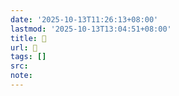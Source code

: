 ```yaml
---
date: '2025-10-13T11:26:13+08:00'
lastmod: '2025-10-13T13:04:51+08:00'
title: 󰎨
url: 󰎨
tags: []
src:
note:
---
```

